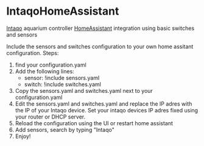 # IntaqoHomeAssistant
 [Intaqo](https://intaqo.com/) aquarium controller  [HomeAssistant](https://www.home-assistant.io/) integration using basic switches and sensors

Include the sensors and switches configuration to your own home assitant configuration.
Steps:
1. find your configuration.yaml
2. Add the following lines:
   - sensor: !include sensors.yaml
   - switch: !include switches.yaml
4. Copy the sensors.yaml and switches.yaml next to your configuration.yaml
5. Edit the sensors.yaml and switches.yaml and replace the IP adres with the IP of your Intaqo device. Set your intaqo devices IP adres fixed using your router or  DHCP server.
6. Reload the configuration using the UI or restart home assistant
7. Add sensors, search by typing "Intaqo"
8. Enjoy!
